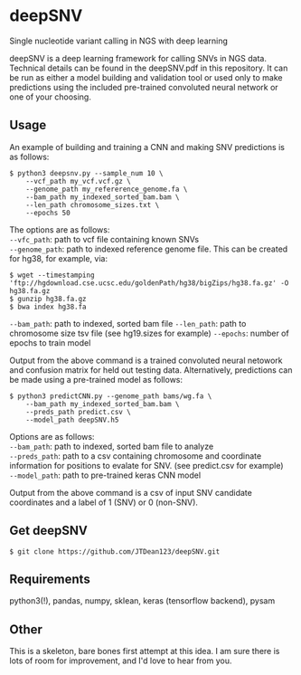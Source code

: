 # deepSNV
Single nucleotide variant calling in NGS with deep learning

deepSNV is a deep learning framework for calling SNVs in NGS data.  Technical details can be found in the deepSNV.pdf in this repository.  It can be run as either a model building and validation tool or used only to make predictions using the included pre-trained convoluted neural network or one of your choosing.  
  
## Usage  
An example of building and training a CNN and making SNV predictions is as follows:

```
$ python3 deepsnv.py --sample_num 10 \
    --vcf_path my_vcf.vcf.gz \
    --genome_path my_refererence_genome.fa \
    --bam_path my_indexed_sorted_bam.bam \
    --len_path chromosome_sizes.txt \
    --epochs 50
```

The options are as follows:  
```--vfc_path```:  path to vcf file containing known SNVs   
```--genome_path```:  path to indexed reference genome file. This can be created for hg38, for example, via:
```
$ wget --timestamping 'ftp://hgdownload.cse.ucsc.edu/goldenPath/hg38/bigZips/hg38.fa.gz' -O hg38.fa.gz  
$ gunzip hg38.fa.gz   
$ bwa index hg38.fa
```   

```--bam_path```:  path to indexed, sorted bam file
```--len_path```:  path to chromosome size tsv file (see hg19.sizes for example)
```--epochs```:  number of epochs to train model   
  
Output from the above command is a trained convoluted neural netowork and confusion matrix for held out testing data.  Alternatively, predictions can be made using a pre-trained model as follows:  

```
$ python3 predictCNN.py --genome_path bams/wg.fa \
    --bam_path my_indexed_sorted_bam.bam \
    --preds_path predict.csv \
    --model_path deepSNV.h5

```  

Options are as follows:   
```--bam_path```:  path to indexed, sorted bam file to analyze  
```--preds_path```:  path to a csv containing chromosome and coordinate information for positions to evalate for SNV.  (see predict.csv for example)  
```--model_path```:  path to pre-trained keras CNN model   

Output from the above command is a csv of input SNV candidate coordinates and a label of 1 (SNV) or 0 (non-SNV).   


## Get deepSNV  
  
```$ git clone https://github.com/JTDean123/deepSNV.git```

## Requirements  
  
python3(!), pandas, numpy, sklean, keras (tensorflow backend), pysam
  
## Other  
  
This is a skeleton, bare bones first attempt at this idea.  I am sure there is lots of room for improvement, and I'd love to hear from you.




